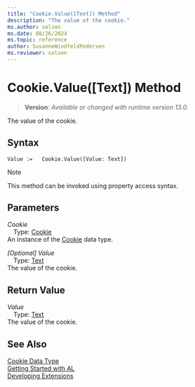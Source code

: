 ```yaml
---
title: "Cookie.Value([Text]) Method"
description: "The value of the cookie."
ms.author: solsen
ms.date: 08/26/2024
ms.topic: reference
author: SusanneWindfeldPedersen
ms.reviewer: solsen
---
```

[//]: # (START>DO_NOT_EDIT)
[//]: # (IMPORTANT:Do not edit any of the content between here and the END>DO_NOT_EDIT.)
[//]: # (Any modifications should be made in the .xml files in the ModernDev repo.)
# Cookie.Value([Text]) Method
> **Version**: _Available or changed with runtime version 13.0._

The value of the cookie.


## Syntax
```AL
Value :=   Cookie.Value([Value: Text])
```
> [!NOTE]
> This method can be invoked using property access syntax.
## Parameters
*Cookie*  
&emsp;Type: [Cookie](cookie-data-type.md)  
An instance of the [Cookie](cookie-data-type.md) data type.  

*[Optional] Value*  
&emsp;Type: [Text](../text/text-data-type.md)  
The value of the cookie.  


## Return Value
*Value*  
&emsp;Type: [Text](../text/text-data-type.md)  
The value of the cookie.


[//]: # (IMPORTANT: END>DO_NOT_EDIT)
## See Also
[Cookie Data Type](cookie-data-type.md)  
[Getting Started with AL](../../devenv-get-started.md)  
[Developing Extensions](../../devenv-dev-overview.md)